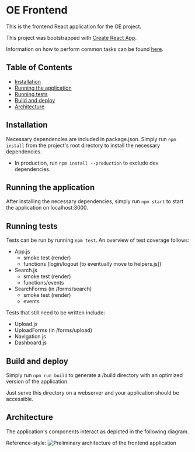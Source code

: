 # OE Frontend

This is the frontend React application for the OE project.

This project was bootstrapped with [Create React App](https://github.com/facebookincubator/create-react-app).

Information on how to perform common tasks can be found [here](https://github.com/facebookincubator/create-react-app/blob/master/packages/react-scripts/template/README.md).

## Table of Contents

- [Installation](#installation)
- [Running the application](#running-the-application)
- [Running tests](#running-tests)
- [Build and deploy](#build-and-deploy)
- [Architecture](#architecture)

## Installation

Necessary dependencies are included in package.json. Simply run `npm install` from the project's root directory to install the necessary dependencies.
- In production, run `npm install --production` to exclude dev dependencies.

## Running the application

After installing the necessary dependencies, simply run `npm start` to start the application on localhost:3000.

## Running tests

Tests can be run by running `npm test`. An overview of test coverage follows:

- App.js
  - smoke test (render)
  - functions (login/logout [to eventually move to helpers.js])
- Search.js
  - smoke test (render)
  - functions/events
- SearchForms (in /forms/search)
  - smoke test (render)
  - events

Tests that still need to be written include:
- Upload.js
- UploadForms (in /forms/upload)
- Navigation.js
- Dashboard.js

## Build and deploy

Simply run `npm run build` to generate a /build directory with an optimized version of the application.

Just serve this directory on a webserver and your application should be accessible.

## Architecture

The application's components interact as depicted in the following diagram.

Reference-style:
![Preliminary architecture of the frontend application][architecture]

[architecture]: PreliminaryArchitecture.PNG "Preliminary architecture diagram"
